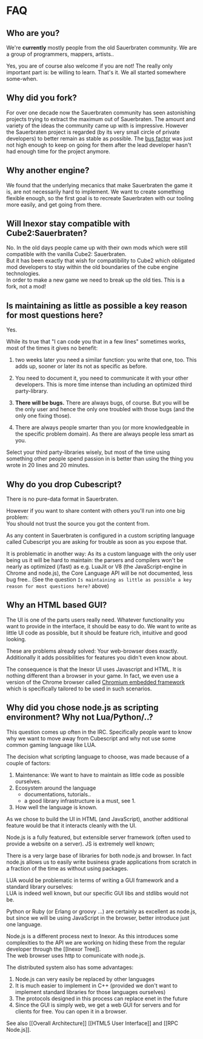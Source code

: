 # FAQ

## Who are you?

We're **currently** mostly people from the old Sauerbraten community. We are a group of programmers, mappers, artists..

Yes, you are of course also welcome if you are not!
The really only important part is: be willing to learn. That's it. We all started somewhere some-when.

## Why did you fork?

For over one decade now the Sauerbraten community has seen astonishing projects trying to extract the maximum out of Sauerbraten. The amount and variety of the ideas the community came up with is impressive.
However the Sauerbraten project is regarded (by its very small circle of private developers) to better remain as stable as possible.
The [bus factor](https://en.wikipedia.org/wiki/Bus_factor) was just not high enough to keep on going for them after the lead developer hasn't had enough time for the project anymore.

## Why another engine?

We found that the underlying mecanics that make Sauerbraten the game it is, are not necessarily hard to implement. We want to create something flexible enough, so the first goal is to recreate Sauerbraten with our tooling more easily, and get going from there.

## Will Inexor stay compatible with Cube2:Sauerbraten?

No. In the old days people came up with their own mods which were still compatible with the vanilla Cube2: Sauerbraten.  
But it has been exactly that wish for compatibility to Cube2 which obligated mod developers to stay within the old boundaries of the cube engine technologies.  
In order to make a new game we need to break up the old ties. This is a fork, not a mod!


## Is maintaining as little as possible a key reason for most questions here?
Yes.

While its true that "I can code you that in a few lines" sometimes works, most of the times it gives no benefit:

1. two weeks later you need a similar function: you write that one, too. This adds up, sooner or later its not as specific as before.

2. You need to document it, you need to communicate it with your other developers. This is more time intense than including an optimized third party-library.

3. **There will be bugs.** There are always bugs, of course. But you will be the only user and hence the only one troubled with those bugs (and the only one fixing those).

4. There are always people smarter than you (or more knowledgeable in the specific problem domain). As there are always people less smart as you.

Select your third party-libraries wisely, but most of the time using something other people spend passion in is better than using the thing you wrote in 20 lines and 20 minutes.

## Why do you drop Cubescript?

There is no pure-data format in Sauerbraten.

However if you want to share content with others you'll run into one big problem:  
You should not trust the source you got the content from.

As any content in Sauerbraten is configured in a custom scripting language called Cubescript you are asking for trouble as soon as you expose that.

It is problematic in another way:
As its a custom language with the only user being us it will be hard to maintain:
the parsers and compilers won't be nearly as optimized (/fast) as e.g. LuaJit or V8 (the JavaScript-engine in Chrome and node.js), the Core Language API will be not documented, less bug free.. (See the question `Is maintaining as little as possible a key reason for most questions here?` above)

## Why an HTML based GUI?

The UI is one of the parts users really need. Whatever functionality you want to provide in the interface, it should be easy to do.
We want to write as little UI code as possible, but it should be feature rich, intuitive and good looking.

These are problems already solved: Your web-browser does exactly.  
Additionally it adds possibilities for features you didn't even know about.

The consequence is that the Inexor UI uses Javascript and HTML.
It is nothing different than a browser in your game. In fact, we even use a version of the Chrome browser called [Chromium embedded framework](https://en.wikipedia.org/wiki/Chromium_Embedded_Framework) which is specifically tailored to be used in such scenarios.


## Why did you chose node.js as scripting environment? Why not Lua/Python/..?

This question comes up often in the IRC. Specifically people want to know why we want to move away from Cubescript and why not use some common gaming language like LUA.

The decision what scripting language to choose, was made because of a couple of factors:

1. Maintenance: We want to have to maintain as little code as possible ourselves.
2. Ecosystem around the language
     * documentations, tutorials..
     * a good library infrastructure is a must, see 1.
3. How well the language is known.

As we chose to build the UI in HTML (and JavaScript), another additional feature would be that it interacts cleanly with the UI.

Node.js is a fully featured, but extensible server framework (often used to provide a website on a server).
JS is extremely well known;

There is a very large base of libraries for both node.js and browser. In fact node.js allows us to easily write business grade applications from scratch in a fraction of the time as without using packages.

LUA would be problematic in terms of writing a GUI framework and a standard library ourselves:  
LUA is indeed well known, but our specific GUI libs and stdlibs would not be.

Python or Ruby (or Erlang or groovy ...) are certainly as excellent as node.js, but since we will be using JavaScript in the browser, better introduce just one language.

Node.js is a different process next to Inexor. As this introduces some complexities to the API we are working on hiding these from the regular developer through the [[Inexor Tree]].  
The web browser uses http to comunicate with node.js.

The distributed system also has some advantages:

1. Node.js can very easily be replaced by other languages
2. It is much easier to implement in C++  (provided we don't want to implement standard libraries for those languages ourselves)
3. The protocols designed in this process can replace enet in the future
4. Since the GUI is simply web, we get a web GUI for servers and for clients for free. You can open it in a browser.

See also [[Overall Architecture]] [[HTML5 User Interface]] and [[RPC Node.js]].
